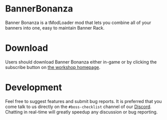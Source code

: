 # BannerBonanza
Banner Bonanza is a tModLoader mod that lets you combine all of your banners into one, easy to maintain Banner Rack.

# Download
Users should download Banner Bonanza either in-game or by clicking the subscribe button on [the workshop homepage](https://steamcommunity.com/sharedfiles/filedetails/?id=2626764822).

# Development
Feel free to suggest features and submit bug reports. It is preferred that you come talk to us directly on the `#boss-checklist` channel of our [Discord](discord.gg/w8Hcwby). Chatting in real-time will greatly speedup any discussion or bug reporting.
